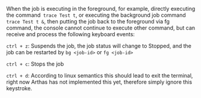 
When the job is executing in the foreground, for example, directly executing the command` trace Test t`, or executing the background job command `trace Test t &`, then putting the job back to the foreground via fg command, the console cannot continue to execute other command, but can receive and process the following keyboard events:

`ctrl + z`: Suspends the job, the job status will change to Stopped, and the job can be restarted by `bg <job-id>` or `fg <job-id>`

`ctrl + c`: Stops the job

`ctrl + d`: According to linux semantics this should lead to exit the terminal, right now Arthas has not implemented this yet, therefore simply ignore this keystroke.
